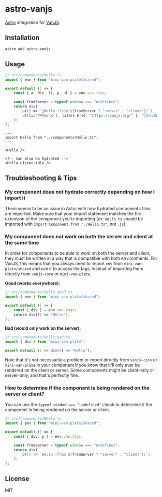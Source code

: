 # astro-vanjs

[Astro](https://astro.build/) integration for [VanJS](https://vanjs.org/).

## Installation

```bash
astro add astro-vanjs
```

## Usage

```ts
// src/components/Hello.ts
import { env } from "mini-van-plate/shared";

export default () => {
	const { a, div, li, p, ul } = env.van.tags;

	const fromServer = typeof window === "undefined";
	return div(
		p(() => `👋Hello (from ${fromServer ? "server" : "client"})`),
		ul(li("🗺️World"), li(a({ href: "https://vanjs.org/" }, "🍦VanJS"))),
	);
};
```

```astro
---
import Hello from "../components/Hello.ts";
---

<Hello />

<!-- Can also be hydrated -->
<Hello client:idle />
```

## Troubleshooting & Tips

### My component does not hydrate correctly depending on how I import it

There seems to be an issue in Astro with how hydrated components files are imported. Make sure that your import statement matches the file extension of the component you're importing (ex: `Hello.ts` should be imported with `import Component from "./Hello.ts"`, not `.js`).

### My component does not work on both the server and client at the same time

In order for components to be able to work on both the server and client, they must be written in a way that is compatible with both environments. For VanJS, this means that you always need to import `env` from `mini-van-plate/shared` and use it to access the tags, instead of importing them directly from `vanjs-core` or `mini-van-plate`.

**Good (works everywhere):**
```ts
// src/components/Hello.good.ts
import { env } from "mini-van-plate/shared";

export default () => {
	const { div } = env.van.tags;
	return div(() => "Hello");
};
```

**Bad (would only work on the server):**
```ts
// src/components/Hello.bad.ts
import { div } from "mini-van-plate";

export default () => div(() => "Hello");
```

Note that it's not necessarily a problem to import directly from `vanjs-core` or `mini-van-plate` in your component if you know that it'll only ever be rendered on the client or server. Some components might be client-only or server-only, and that's perfectly fine.

### How to determine if the component is being rendered on the server or client?

You can use the `typeof window === "undefined"` check to determine if the component is being rendered on the server or client.

```ts
// src/components/Hello.ts
import { env } from "mini-van-plate/shared";

export default () => {
	const { div, p } = env.van.tags;

	const fromServer = typeof window === "undefined";
	return div(
		p(() => `Hello (from ${fromServer ? "server" : "client"})`),
	);
};
```

## License

MIT
